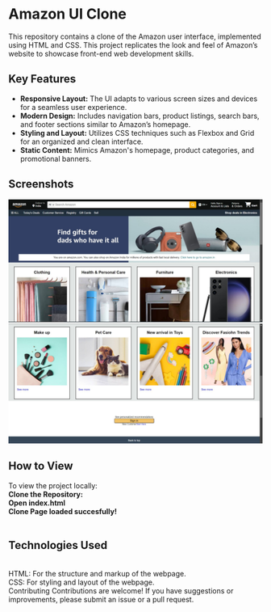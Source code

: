 # Amazon UI Clone

This repository contains a clone of the Amazon user interface, implemented using HTML and CSS. This project replicates the look and feel of Amazon’s website to showcase front-end web development skills.

## Key Features

- **Responsive Layout:** The UI adapts to various screen sizes and devices for a seamless user experience.
- **Modern Design:** Includes navigation bars, product listings, search bars, and footer sections similar to Amazon’s homepage.
- **Styling and Layout:** Utilizes CSS techniques such as Flexbox and Grid for an organized and clean interface.
- **Static Content:** Mimics Amazon's homepage, product categories, and promotional banners.

## Screenshots

![Amazon UI Clone](Amzn_Cln_home1.jpeg)  
![Amazon UI Clone](Amzn_Cln_home2.jpeg)  

## How to View

To view the project locally:
<br>
**Clone the Repository:** 
<br>
**Open index.html**
<br>
**Clone Page loaded succesfully!** 
<br>
<br>
## Technologies Used
<br>
HTML: For the structure and markup of the webpage.
<br>
CSS: For styling and layout of the webpage.
<br>
Contributing
Contributions are welcome! If you have suggestions or improvements, please submit an issue or a pull request.
